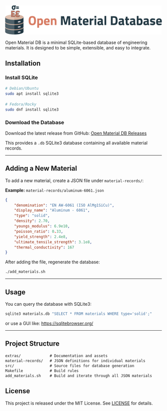 <p align="center">
  <img src="/extras/header.webp" alt="OpenDB logo">
</p>

Open Material DB is a minimal SQLite-based database of engineering materials.
It is designed to be simple, extensible, and easy to integrate.

## Installation

### Install SQLite

```sh
# Debian/Ubuntu
sudo apt install sqlite3

# Fedora/Rocky
sudo dnf install sqlite3
```

### Download the Database

Download the latest release from GitHub:
[Open Material DB Releases](https://github.com/floating-gates/open-material-db/releases)

This provides a `.db` SQLite3 database containing all available material records.

---

## Adding a New Material

To add a new material, create a JSON file under `material-records/`:

**Example:** `material-records/aluminum-6061.json`

```json
{
    "denomination": "EN AW-6061 (ISO AlMg1SiCu)",
    "display_name": "Aluminum - 6061",
    "type": "solid",
    "density": 2.70,
    "youngs_modulus": 6.9e10,
    "poisson_ratio": 0.33,
    "yield_strength": 2.4e8,
    "ultimate_tensile_strength": 3.1e8,
    "thermal_conductivity": 167
}
```

After adding the file, regenerate the database:

```sh
./add_materials.sh
```

---

## Usage

You can query the database with SQLite3:

```sh
sqlite3 materials.db "SELECT * FROM materials WHERE type='solid';"
```

or use a GUI like:  https://sqlitebrowser.org/

---

## Project Structure

```
extras/             # Documentation and assets
material-records/   # JSON definitions for individual materials
src/                # Source files for database generation
Makefile            # Build rules
add_materials.sh    # Build and iterate through all JSON materials
```

## License

This project is released under the MIT License. See [LICENSE](LICENSE) for details.
